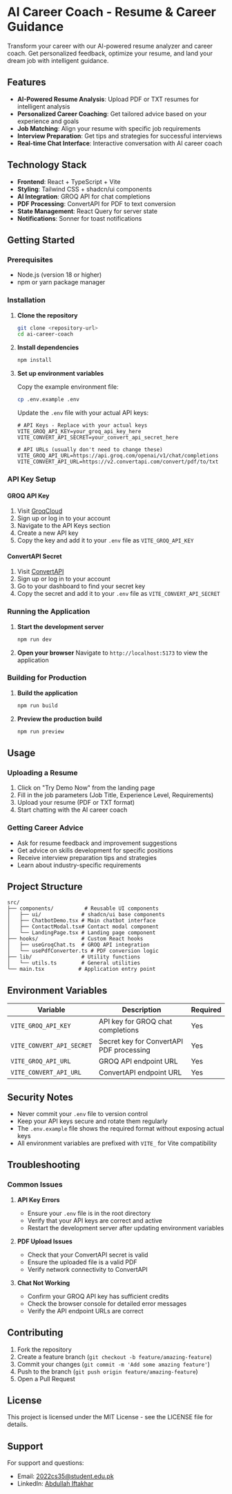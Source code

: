 # AI Career Coach - Resume & Career Guidance

Transform your career with our AI-powered resume analyzer and career coach. Get personalized feedback, optimize your resume, and land your dream job with intelligent guidance.

## Features

- **AI-Powered Resume Analysis**: Upload PDF or TXT resumes for intelligent analysis
- **Personalized Career Coaching**: Get tailored advice based on your experience and goals
- **Job Matching**: Align your resume with specific job requirements
- **Interview Preparation**: Get tips and strategies for successful interviews
- **Real-time Chat Interface**: Interactive conversation with AI career coach

## Technology Stack

- **Frontend**: React + TypeScript + Vite
- **Styling**: Tailwind CSS + shadcn/ui components
- **AI Integration**: GROQ API for chat completions
- **PDF Processing**: ConvertAPI for PDF to text conversion
- **State Management**: React Query for server state
- **Notifications**: Sonner for toast notifications

## Getting Started

### Prerequisites

- Node.js (version 18 or higher)
- npm or yarn package manager

### Installation

1. **Clone the repository**
   ```bash
   git clone <repository-url>
   cd ai-career-coach
   ```

2. **Install dependencies**
   ```bash
   npm install
   ```

3. **Set up environment variables**
   
   Copy the example environment file:
   ```bash
   cp .env.example .env
   ```
   
   Update the `.env` file with your actual API keys:
   ```env
   # API Keys - Replace with your actual keys
   VITE_GROQ_API_KEY=your_groq_api_key_here
   VITE_CONVERT_API_SECRET=your_convert_api_secret_here
   
   # API URLs (usually don't need to change these)
   VITE_GROQ_API_URL=https://api.groq.com/openai/v1/chat/completions
   VITE_CONVERT_API_URL=https://v2.convertapi.com/convert/pdf/to/txt
   ```

### API Key Setup

#### GROQ API Key
1. Visit [GroqCloud](https://console.groq.com/)
2. Sign up or log in to your account
3. Navigate to the API Keys section
4. Create a new API key
5. Copy the key and add it to your `.env` file as `VITE_GROQ_API_KEY`

#### ConvertAPI Secret
1. Visit [ConvertAPI](https://www.convertapi.com/)
2. Sign up or log in to your account
3. Go to your dashboard to find your secret key
4. Copy the secret and add it to your `.env` file as `VITE_CONVERT_API_SECRET`

### Running the Application

1. **Start the development server**
   ```bash
   npm run dev
   ```

2. **Open your browser**
   Navigate to `http://localhost:5173` to view the application

### Building for Production

1. **Build the application**
   ```bash
   npm run build
   ```

2. **Preview the production build**
   ```bash
   npm run preview
   ```

## Usage

### Uploading a Resume
1. Click on "Try Demo Now" from the landing page
2. Fill in the job parameters (Job Title, Experience Level, Requirements)
3. Upload your resume (PDF or TXT format)
4. Start chatting with the AI career coach

### Getting Career Advice
- Ask for resume feedback and improvement suggestions
- Get advice on skills development for specific positions
- Receive interview preparation tips and strategies
- Learn about industry-specific requirements

## Project Structure

```
src/
├── components/          # Reusable UI components
│   ├── ui/             # shadcn/ui base components
│   ├── ChatbotDemo.tsx # Main chatbot interface
│   ├── ContactModal.tsx# Contact modal component
│   └── LandingPage.tsx # Landing page component
├── hooks/              # Custom React hooks
│   ├── useGroqChat.ts  # GROQ API integration
│   └── usePdfConverter.ts # PDF conversion logic
├── lib/                # Utility functions
│   └── utils.ts        # General utilities
└── main.tsx           # Application entry point
```

## Environment Variables

| Variable | Description | Required |
|----------|-------------|----------|
| `VITE_GROQ_API_KEY` | API key for GROQ chat completions | Yes |
| `VITE_CONVERT_API_SECRET` | Secret key for ConvertAPI PDF processing | Yes |
| `VITE_GROQ_API_URL` | GROQ API endpoint URL | Yes |
| `VITE_CONVERT_API_URL` | ConvertAPI endpoint URL | Yes |

## Security Notes

- Never commit your `.env` file to version control
- Keep your API keys secure and rotate them regularly
- The `.env.example` file shows the required format without exposing actual keys
- All environment variables are prefixed with `VITE_` for Vite compatibility

## Troubleshooting

### Common Issues

1. **API Key Errors**
   - Ensure your `.env` file is in the root directory
   - Verify that your API keys are correct and active
   - Restart the development server after updating environment variables

2. **PDF Upload Issues**
   - Check that your ConvertAPI secret is valid
   - Ensure the uploaded file is a valid PDF
   - Verify network connectivity to ConvertAPI

3. **Chat Not Working**
   - Confirm your GROQ API key has sufficient credits
   - Check the browser console for detailed error messages
   - Verify the API endpoint URLs are correct

## Contributing

1. Fork the repository
2. Create a feature branch (`git checkout -b feature/amazing-feature`)
3. Commit your changes (`git commit -m 'Add some amazing feature'`)
4. Push to the branch (`git push origin feature/amazing-feature`)
5. Open a Pull Request

## License

This project is licensed under the MIT License - see the LICENSE file for details.

## Support

For support and questions:
- Email: 2022cs35@student.edu.pk
- LinkedIn: [Abdullah Iftakhar](https://www.linkedin.com/in/dilawar-ali-02a2382a5/)